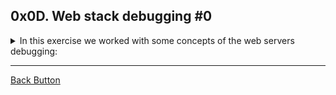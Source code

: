## 0x0D. Web stack debugging #0

<details>
<summary>In this exercise we worked with some concepts of the web servers debugging: </summary>
<br>

- Docker

</details>

---

[Back Button](https://github.com/FatChicken277/holberton-system_engineering-devops)